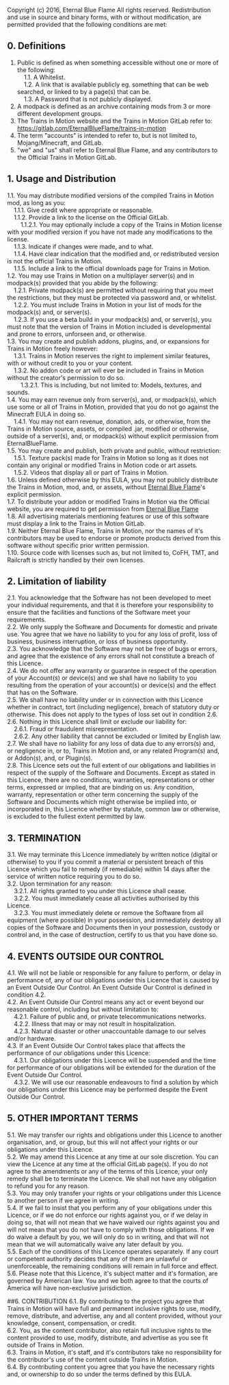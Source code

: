 Copyright (c) 2016, Eternal Blue Flame</b>
All rights reserved.</b>
</b>
Redistribution and use in source and binary forms, with or without modification, are permitted provided that the following conditions are met:</b>

## 0. Definitions
1. Public is defined as when something accessible without one or more of the following:<br/>
&nbsp;&nbsp;&nbsp;&nbsp;1.1. A Whitelist.<br/>
&nbsp;&nbsp;&nbsp;&nbsp;1.2. A link that is available publicly eg. something that can be web searched, or linked to by a page(s) that can be.<br/>
&nbsp;&nbsp;&nbsp;&nbsp;1.3. A Password that is not publicly displayed.<br/>
2. A modpack is defined as an archive containing mods from 3 or more different development groups.<br/>
3. The Trains in Motion website and the Trains in Motion GitLab refer to: https://gitlab.com/EternalBlueFlame/trains-in-motion<br/>
4. The term "accounts" is intended to refer to, but is not limited to, Mojang/Minecraft, and GitLab.<br/>
5. "we" and "us" shall refer to Eternal Blue Flame, and any contributors to the Official Trains in Motion GitLab.<br/>


## 1. Usage and Distribution
1.1. You may distribute modified versions of the compiled Trains in Motion mod, as long as you:<br/>
&nbsp;&nbsp;&nbsp;&nbsp;1.1.1. Give credit where appropriate or reasonable.<br/>
&nbsp;&nbsp;&nbsp;&nbsp;1.1.2. Provide a link to the license on the Official GitLab.<br/>
&nbsp;&nbsp;&nbsp;&nbsp;&nbsp;&nbsp;&nbsp;&nbsp;1.1.2.1. You may optionally include a copy of the Trains in Motion license with your modified version if you have not made any modifications to the license.<br/>
&nbsp;&nbsp;&nbsp;&nbsp;1.1.3. Indicate if changes were made, and to what.<br/>
&nbsp;&nbsp;&nbsp;&nbsp;1.1.4. Have clear indication that the modified and, or redistributed version is not the official Trains in Motion.<br/>
&nbsp;&nbsp;&nbsp;&nbsp;1.1.5. Include a link to the official downloads page for Trains in Motion.<br/>
1.2. You may use Trains in Motion on a multiplayer server(s) and in modpack(s) provided that you abide by the following:<br/>
&nbsp;&nbsp;&nbsp;&nbsp;1.2.1. Private modpack(s) are permitted without requiring that you meet the restrictions, but they must be protected via password and, or whitelist.<br/>
&nbsp;&nbsp;&nbsp;&nbsp;1.2.2. You must include Trains in Motion in your list of mods for the modpack(s) and, or server(s).<br/>
&nbsp;&nbsp;&nbsp;&nbsp;1.2.3. If you use a beta build in your modpack(s) and, or server(s), you must note that the version of Trains in Motion included is developmental and prone to errors, unforseen and, or otherwise.<br/>
1.3. You may create and publish addons, plugins, and, or expansions for Trains in Motion freely however:<br/>
&nbsp;&nbsp;&nbsp;&nbsp;1.3.1. Trains in Motion reserves the right to implement similar features, with or without credit to you or your content.<br/>
&nbsp;&nbsp;&nbsp;&nbsp;1.3.2. No addon code or art will ever be included in Trains in Motion without the creator's permission to do so.<br/>
&nbsp;&nbsp;&nbsp;&nbsp;&nbsp;&nbsp;&nbsp;&nbsp;1.3.2.1. This is including, but not limited to: Models, textures, and sounds.<br/>
1.4. You may earn revenue only from server(s), and, or modpack(s), which use some or all of Trains in Motion, provided that you do not go against the Minecraft EULA in doing so.<br/>
&nbsp;&nbsp;&nbsp;&nbsp;1.4.1. You may not earn revenue, donation, ads, or otherwise, from the Trains in Motion source, assets, or compiled .jar, modified or otherwise, outside of a server(s), and, or modpack(s) without explicit permission from EternalBlueFlame.<br/>
1.5. You may create and publish, both private and public, without restriction:<br/>
&nbsp;&nbsp;&nbsp;&nbsp;1.5.1. Texture pack(s) made for Trains in Motion so long as it does not contain any original or modified Trains in Motion code or art assets.<br/>
&nbsp;&nbsp;&nbsp;&nbsp;1.5.2. Videos that display all or part of Trains in Motion.<br/>
1.6. Unless defined otherwise by this EULA, you may not publicly distribute the Trains in Motion, mod, and, or assets, without [Eternal Blue Flame](https://gitlab.com/EternalBlueFlame)'s explicit permission.<br/>
1.7. To distribute your addon or modified Trains in Motion via the Official website, you are required to get permission from [Eternal Blue Flame](https://gitlab.com/EternalBlueFlame)<br/>
1.8. All advertising materials mentioning features or use of this software must display a link to the Trains in Motion GitLab.<br/>
1.9. Neither Eternal Blue Flame, Trains in Motion, nor the names of it's contributors may be used to endorse or promote products derived from this software without specific prior written permission.<br/>
1.10. Source code with licenses such as, but not limited to, CoFH, TMT, and Railcraft is strictly handled by their own licenses.<br/>


## 2. Limitation of liability
2.1. You acknowledge that the Software has not been developed to meet your individual requirements, and that it is therefore your responsibility to ensure that the facilities and functions of the Software meet your requirements.<br/>
2.2. We only supply the Software and Documents for domestic and private use. You agree that we have no liability to you for any loss of profit, loss of business, business interruption, or loss of business opportunity.<br/>
2.3. You acknowledge that the Software may not be free of bugs or errors, and agree that the existence of any errors shall not constitute a breach of this Licence.<br/>
2.4. We do not offer any warranty or guarantee in respect of the operation of your Account(s) or device(s) and we shall have no liability to you resulting from the operation of your account(s) or device(s) and the effect that has on the Software.<br/>
2.5. We shall have no liability under or in connection with this Licence whether in contract, tort (including negligence), breach of statutory duty or otherwise. This does not apply to the types of loss set out in condition 2.6.<br/>
2.6. Nothing in this Licence shall limit or exclude our liability for:<br/>
&nbsp;&nbsp;&nbsp;&nbsp;2.6.1. Fraud or fraudulent misrepresentation.<br/>
&nbsp;&nbsp;&nbsp;&nbsp;2.6.2. Any other liability that cannot be excluded or limited by English law.<br/>
2.7. We shall have no liability for any loss of data due to any errors(s) and, or negligence in, or to, Trains in Motion and, or any related Program(s) and, or Addon(s), and, or Plugin(s).<br/>
2.8. This Licence sets out the full extent of our obligations and liabilities in respect of the supply of the Software and Documents. Except as stated in this Licence, there are no conditions, warranties, representations or other terms, expressed or implied, that are binding on us. Any condition, warranty, representation or other term concerning the supply of the Software and Documents which might otherwise be implied into, or incorporated in, this Licence whether by statute, common law or otherwise, is excluded to the fullest extent permitted by law.<br/>


## 3. TERMINATION
3.1. We may terminate this Licence immediately by written notice (digital or otherwise) to you if you commit a material or persistent breach of this Licence which you fail to remedy (if remediable) within 14 days after the service of written notice requiring you to do so.<br/>
3.2. Upon termination for any reason:<br/>
&nbsp;&nbsp;&nbsp;&nbsp;3.2.1. All rights granted to you under this Licence shall cease.<br/>
&nbsp;&nbsp;&nbsp;&nbsp;3.2.2. You must immediately cease all activities authorised by this Licence.<br/>
&nbsp;&nbsp;&nbsp;&nbsp;3.2.3. You must immediately delete or remove the Software from all equipment (where possible) in your possession, and immediately destroy all copies of the Software and Documents then in your possession, custody or control and, in the case of destruction, certify to us that you have done so.<br/>


## 4. EVENTS OUTSIDE OUR CONTROL
4.1. We will not be liable or responsible for any failure to perform, or delay in performance of, any of our obligations under this Licence that is caused by an Event Outside Our Control. An Event Outside Our Control is defined in condition 4.2.<br/>
4.2. An Event Outside Our Control means any act or event beyond our reasonable control, including but without limitation to:<br/>
&nbsp;&nbsp;&nbsp;&nbsp;4.2.1. Failure of public and, or private telecommunications networks.<br/>
&nbsp;&nbsp;&nbsp;&nbsp;4.2.2. Illness that may or may not result in hospitalization.<br/>
&nbsp;&nbsp;&nbsp;&nbsp;4.2.3. Natural disaster or other unaccountable damage to our selves and/or hardware.<br/>
4.3. If an Event Outside Our Control takes place that affects the performance of our obligations under this Licence:<br/>
&nbsp;&nbsp;&nbsp;&nbsp;4.3.1. Our obligations under this Licence will be suspended and the time for performance of our obligations will be extended for the duration of the Event Outside Our Control.<br/>
&nbsp;&nbsp;&nbsp;&nbsp;4.3.2. We will use our reasonable endeavours to find a solution by which our obligations under this Licence may be performed despite the Event Outside Our Control.<br/>


## 5. OTHER IMPORTANT TERMS
5.1. We may transfer our rights and obligations under this Licence to another organisation, and, or group, but this will not affect your rights or our obligations under this Licence.<br/>
5.2. We may amend this Licence at any time at our sole discretion. You can view the Licence at any time at the official GitLab page(s). If you do not agree to the amendments or any of the terms of this Licence, your only remedy shall be to terminate the Licence. We shall not have any obligation to refund you for any reason.<br/>
5.3. You may only transfer your rights or your obligations under this Licence to another person if we agree in writing.<br/>
5.4. If we fail to insist that you perform any of your obligations under this Licence, or if we do not enforce our rights against you, or if we delay in doing so, that will not mean that we have waived our rights against you and will not mean that you do not have to comply with those obligations. If we do waive a default by you, we will only do so in writing, and that will not mean that we will automatically waive any later default by you.<br/>
5.5. Each of the conditions of this Licence operates separately. If any court or competent authority decides that any of them are unlawful or unenforceable, the remaining conditions will remain in full force and effect.<br/>
5.6. Please note that this Licence, it's subject matter and it's formation, are governed by American law. You and we both agree to that the courts of America will have non-exclusive jurisdiction.<br/>

##6. CONTRIBUTION
6.1. By contributing to the project you agree that Trains in Motion will have full and permanent inclusive rights to use, modify, remove, distribute, and advertise, any and all content provided, without your knowledge, consent, compensation, or credit.<br/>
6.2. You, as the content contributor, also retain full inclusive rights to the content provided to use, modify, distribute, and advertise as you see fit outside of Trains in Motion.<br/>
6.3. Trains in Motion, it's staff, and it's contributors take no responsibility for the contributor's use of the content outside Trains in Motion.<br/>
6.4. By contributing content you agree that you have the necessary rights and, or ownership to do so under the terms defined by this EULA.<br/>
